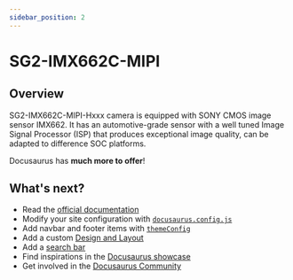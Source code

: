 ```yaml
---
sidebar_position: 2
---
```


# SG2-IMX662C-MIPI

## Overview

<div className="row">
  <div className="col col--12">
    SG2-IMX662C-MIPI-Hxxx camera is equipped with SONY CMOS image sensor IMX662. It has an automotive-grade sensor with a well tuned Image Signal Processor (ISP) that produces exceptional image quality, can be adapted to difference SOC platforms.
  </div>
</div>

Docusaurus has **much more to offer**!



## What's next?

- Read the [official documentation](https://docusaurus.io/)
- Modify your site configuration with [`docusaurus.config.js`](https://docusaurus.io/docs/api/docusaurus-config)
- Add navbar and footer items with [`themeConfig`](https://docusaurus.io/docs/api/themes/configuration)
- Add a custom [Design and Layout](https://docusaurus.io/docs/styling-layout)
- Add a [search bar](https://docusaurus.io/docs/search)
- Find inspirations in the [Docusaurus showcase](https://docusaurus.io/showcase)
- Get involved in the [Docusaurus Community](https://docusaurus.io/community/support)
